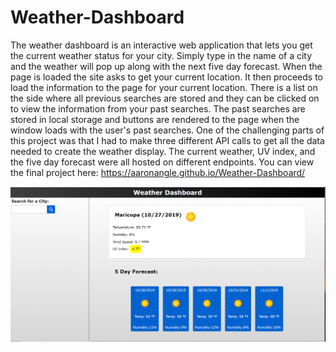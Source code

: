 # Weather-Dashboard

The weather dashboard is an interactive web application that lets you get the current weather status for your city. Simply type in the name of a city and the weather will pop up along with the next five day forecast. When the page is loaded the site asks to get your current location. It then proceeds to load the information to the page for your current location. There is a list on the side where all previous searches are stored and they can be clicked on to view the information from your past searches. The past searches are stored in local storage and buttons are rendered to the page when the window loads with the user's past searches. One of the challenging parts of this project was that I had to make three different API calls to get all the data needed to create the weather display. The current weather, UV index, and the five day forecast were all hosted on different endpoints. You can view the final project here: https://aaronangle.github.io/Weather-Dashboard/

![Screenshot](assets/images/screenshot.png)
